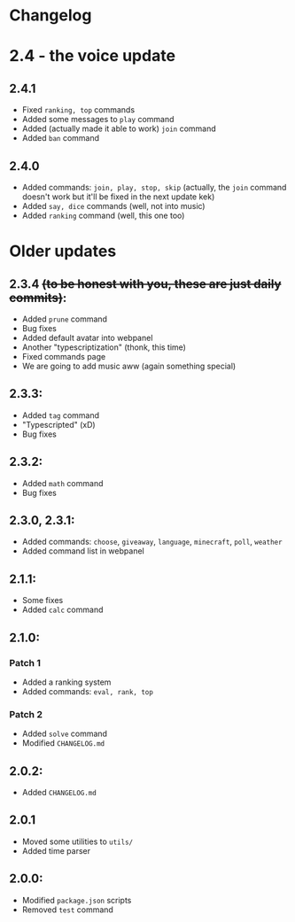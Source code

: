 # Changelog

# 2.4 - the voice update
## 2.4.1
- Fixed `ranking, top` commands
- Added some messages to `play` command
- Added (actually made it able to work) `join` command
- Added `ban` command

## 2.4.0
- Added commands: `join, play, stop, skip` (actually, the `join` command doesn't work but it'll be fixed in the next update kek)
- Added `say, dice` commands (well, not into music)
- Added `ranking` command (well, this one too)

# Older updates
## 2.3.4 ~~(to be honest with you, these are just daily commits)~~:
- Added `prune` command
- Bug fixes
- Added default avatar into webpanel
- Another "typescriptization" (thonk, this time)
- Fixed commands page
- We are going to add music aww (again something special)

## 2.3.3:
- Added `tag` command
- "Typescripted" (xD)
- Bug fixes

## 2.3.2:
- Added `math` command
- Bug fixes

## 2.3.0, 2.3.1:
- Added commands: `choose`, `giveaway`, `language`, `minecraft`, `poll`, `weather`
- Added command list in webpanel

## 2.1.1:
- Some fixes
- Added `calc` command

## 2.1.0:
### Patch 1
- Added a ranking system
- Added commands: `eval, rank, top`
### Patch 2
- Added `solve` command
- Modified `CHANGELOG.md`

## 2.0.2:
- Added `CHANGELOG.md`

## 2.0.1
- Moved some utilities to `utils/`
- Added time parser

## 2.0.0:
- Modified `package.json` scripts
- Removed `test` command
